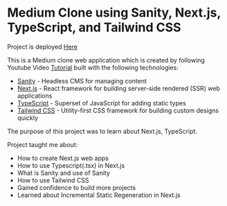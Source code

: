 # Medium Clone using Sanity, Next.js, TypeScript, and Tailwind CSS

Project is deployed [Here](https://medium-sanity-clone-arn1rp12i-kuldeepyeware.vercel.app/)

This is a Medium clone web application which is created by following Youtube Video [Tutorial](https://youtu.be/6fNy0iD3hsk) built with the following technologies:

- <a href="https://www.sanity.io/" target="_blank">Sanity</a> - Headless CMS for managing content
- <a href="https://nextjs.org/" target="_blank">Next.js</a> - React framework for building server-side rendered (SSR) web applications
- <a href="https://www.typescriptlang.org/" target="_blank">TypeScript</a> - Superset of JavaScript for adding static types
- <a href="https://tailwindcss.com/" target="_blank">Tailwind CSS</a> - Utility-first CSS framework for building custom designs quickly

The purpose of this project was to learn about Next.js, TypeScript.

Project taught me about:

- How to create Next.js web apps
- How to use Typescript(.tsx) in Next.js
- What is Sanity and use of Sanity
- How to use Tailwind CSS
- Gained confidence to build more projects
- Learned about Incremental Static Regeneration in Next.js
